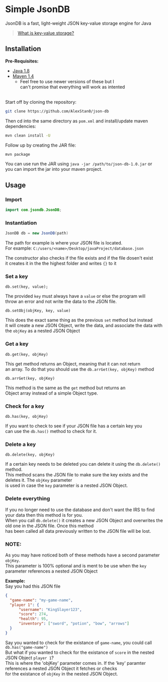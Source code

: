 # Simple JsonDB

JsonDB is a fast, light-weight JSON key-value storage engine for Java
> [What is key-value storage?](https://redis.com/nosql/key-value-databases/)

## Installation

**Pre-Requisites:**
  * [Java 1.8](https://www.java.com/download/ie_manual.jsp) 
  * [Maven 1.4](https://maven.apache.org/download.cgi)
    * Feel free to use newer versions of these but I <br> can't promise that everything will work as intented


<br>Start off by cloning the repository: 
```bash
git clone https://github.com/AlexStan0/json-db
```

Then cd into the same directory as `pom.xml` and install/update maven dependencies:
```bash
mvn clean install -U
```

Follow up by creating the JAR file:
```bash
mvn package
```

You can use run the JAR using `java -jar /path/to/json-db-1.0.jar` or <br>
you can import the jar into your maven project.

## Usage

### Import
```Java
import com.jsondb.JsonDB;
```

### Instantiation
```Java
JsonDB db = new JsonDB(path)
```

The path for example is where your JSON file is located. <br>
For example: `C:/users/<name>/Desktop/javaProject/database.json`<br>

The constructor also checks if the file exists and if the file dosen't exist <br>
it creates it in the the highest folder and writes `{}` to it

### Set a key
`db.set(key, value);`

The provided `key` must always have a `value` or else the program will <br>
throw an error and not write the data to the JSON file. <br>

`db.setObj(objKey, key, value)`

This does the exact same thing as the previous `set` method but instead <br>
it will create a new JSON Object, write the data, and associate the data with <br>
the `objKey` as a nested JSON Object


### Get a key

`db.get(key, objKey)` 

This get method returns an Object, meaning that it can not return <br>
an array. To do that you should use the `db.arrGet(key, objKey)` method

`db.arrGet(key, objKey)`

This method is the same as the `get` method but returns an <br>
Object array instead of a simple Object type. 

### Check for a key 

`db.has(key, objKey)`

If you want to check to see if your JSON file has a certain key you <br>
can use the `db.has()` method to check for it. 

### Delete a key 

`db.delete(key, objKey)`

If a certain key needs to be deleted you can delete it using the `db.delete()` method. <br>
This method scans the JSON file to make sure the key exists and the deletes it. The `objKey` parameter <br>
is used in case the `key` parameter is a nested JSON Object. 

### Delete everything

If you no longer need to use the database and don't want the IRS to find your data then this method is for you. <br>
When you call `db.delete()` it creates a new JSON Object and overwrites the old one in the JSON file. Once this method <br>
has been called all data previously written to the JSON file will be lost.

### NOTE: <br>
As you may have noticed both of these methods have a second parameter `objKey`.<br>
This parameter is 100% optional and is ment to be use when the `key` parameter references a nested JSON Object <br>

**Example:** <br>
  Say you had this JSON file 
  ```JSON
  {
    "game-name": "my-game-name",
    "player 1": {
        "username": "KingSlayer123",
        "score": 274, 
        "health": 95,
        "inventory": ["sword", "potion", "bow", "arrows"]
    }
  }
  ```

Say you wanted to check for the existance of `game-name`, you could call `db.has("game-name")` <br>
But what if you wanted to check for the existance of `score` in the nested JSON Object `player 1`? <br>
This is where the 'objKey' parameter comes in. If the 'key' paramter references a nested JSON Object it fetches or checks <br>
for the existance of `objKey` in the nested JSON Object.
